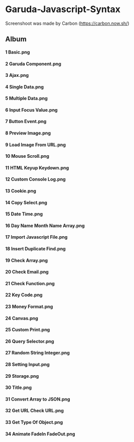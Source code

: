 # Garuda-Javascript-Syntax
Screenshoot was made by Carbon (https://carbon.now.sh/)

## Album
#### 1 Basic.png
#### 2 Garuda Component.png
#### 3 Ajax.png
#### 4 Single Data.png
#### 5 Multiple Data.png
#### 6 Input Focus Value.png
#### 7 Button Event.png
#### 8 Preview Image.png
#### 9 Load Image From URL.png
#### 10 Mouse Scroll.png
#### 11 HTML Keyup Keydown.png
#### 12 Custom Console Log.png
#### 13 Cookie.png
#### 14 Copy Select.png
#### 15 Date Time.png
#### 16 Day Name Month Name Array.png
#### 17 Import Javascript File.png
#### 18 Insert Duplicate Find.png
#### 19 Check Array.png
#### 20 Check Email.png
#### 21 Check Function.png
#### 22 Key Code.png
#### 23 Money Format.png
#### 24 Canvas.png
#### 25 Custom Print.png
#### 26 Query Selector.png
#### 27 Random String Integer.png
#### 28 Setting Input.png
#### 29 Storage.png
#### 30 Title.png
#### 31 Convert Array to JSON.png
#### 32 Get URL Check URL.png
#### 33 Get Type Of Object.png
#### 34 Animate FadeIn FadeOut.png
